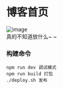 # 博客首页
![image](http://www.williamlong.info/upload/4432_1.jpg)  
真的不知道放什么~ ~
### 构建命令
``` 
npm run dev 调试模式
npm run build 打包
./deploy.sh 发布
```
